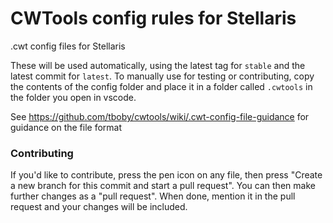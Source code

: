 # CWTools config rules for Stellaris
.cwt config files for Stellaris

These will be used automatically, using the latest tag for `stable` and the latest commit for `latest`.
To manually use for testing or contributing, copy the contents of the config folder and place it in a folder called `.cwtools` in the folder you open in vscode.

See https://github.com/tboby/cwtools/wiki/.cwt-config-file-guidance for guidance on the file format

### Contributing
If you'd like to contribute, press the pen icon on any file, then press "Create a new branch for this commit and start a pull request". You can then make further changes as a "pull request". When done, mention it in the pull request and your changes will be included.

